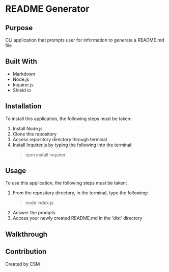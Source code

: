 # README Generator
## Purpose
CLI application that prompts user for information to generate a README.md file
## Built With
- Markdown
- Node.js
- Inquirer.js
- Shield io
## Installation
To install this application, the following steps must be taken:
1. Install Node.js
2. Clone this repository
3. Access repository directory through terminal
4. Install Inquirer.js by typing the following into the terminal: 
   >npm install inquirer
## Usage
To use this application, the following steps must be taken:
1. From the repository directory, in the terminal, type the following:
   >node index.js
2. Answer the prompts
3. Access your newly created README.md in the 'dist' directory
## Walkthrough
## Contribution
Created by CSM
